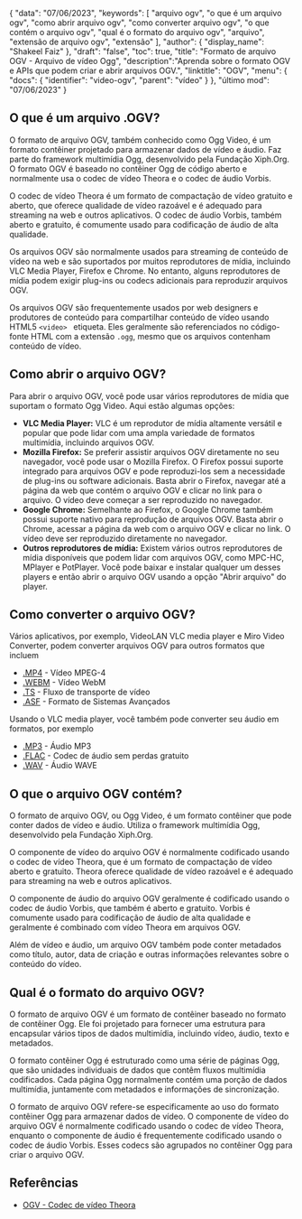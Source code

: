 {
"data": "07/06/2023",
  "keywords": [
"arquivo ogv",
"o que é um arquivo ogv",
"como abrir arquivo ogv",
"como converter arquivo ogv",
"o que contém o arquivo ogv",
"qual é o formato do arquivo ogv",
"arquivo",
"extensão de arquivo ogv",
"extensão"
],
  "author": {
"display_name": "Shakeel Faiz"
},
"draft": "false",
"toc": true,
"title": "Formato de arquivo OGV - Arquivo de vídeo Ogg",
  "description":"Aprenda sobre o formato OGV e APIs que podem criar e abrir arquivos OGV.",
"linktitle": "OGV",
  "menu": {
    "docs": {
      "identifier": "video-ogv",
"parent": "vídeo"
}
},
"último mod": "07/06/2023"
}

## O que é um arquivo .OGV?

O formato de arquivo OGV, também conhecido como Ogg Video, é um formato contêiner projetado para armazenar dados de vídeo e áudio. Faz parte do framework multimídia Ogg, desenvolvido pela Fundação Xiph.Org. O formato OGV é baseado no contêiner Ogg de código aberto e normalmente usa o codec de vídeo Theora e o codec de áudio Vorbis.

O codec de vídeo Theora é um formato de compactação de vídeo gratuito e aberto, que oferece qualidade de vídeo razoável e é adequado para streaming na web e outros aplicativos. O codec de áudio Vorbis, também aberto e gratuito, é comumente usado para codificação de áudio de alta qualidade.

Os arquivos OGV são normalmente usados para streaming de conteúdo de vídeo na web e são suportados por muitos reprodutores de mídia, incluindo VLC Media Player, Firefox e Chrome. No entanto, alguns reprodutores de mídia podem exigir plug-ins ou codecs adicionais para reproduzir arquivos OGV.


Os arquivos OGV são frequentemente usados por web designers e produtores de conteúdo para compartilhar conteúdo de vídeo usando HTML5 `<video> ` etiqueta. Eles geralmente são referenciados no código-fonte HTML com a extensão `.ogg`, mesmo que os arquivos contenham conteúdo de vídeo.

## Como abrir o arquivo OGV?

Para abrir o arquivo OGV, você pode usar vários reprodutores de mídia que suportam o formato Ogg Video. Aqui estão algumas opções:

- **VLC Media Player:** VLC é um reprodutor de mídia altamente versátil e popular que pode lidar com uma ampla variedade de formatos multimídia, incluindo arquivos OGV.
- **Mozilla Firefox:** Se preferir assistir arquivos OGV diretamente no seu navegador, você pode usar o Mozilla Firefox. O Firefox possui suporte integrado para arquivos OGV e pode reproduzi-los sem a necessidade de plug-ins ou software adicionais. Basta abrir o Firefox, navegar até a página da web que contém o arquivo OGV e clicar no link para o arquivo. O vídeo deve começar a ser reproduzido no navegador.
- **Google Chrome:** Semelhante ao Firefox, o Google Chrome também possui suporte nativo para reprodução de arquivos OGV. Basta abrir o Chrome, acessar a página da web com o arquivo OGV e clicar no link. O vídeo deve ser reproduzido diretamente no navegador.
- **Outros reprodutores de mídia:** Existem vários outros reprodutores de mídia disponíveis que podem lidar com arquivos OGV, como MPC-HC, MPlayer e PotPlayer. Você pode baixar e instalar qualquer um desses players e então abrir o arquivo OGV usando a opção "Abrir arquivo" do player.

## Como converter o arquivo OGV?

Vários aplicativos, por exemplo, VideoLAN VLC media player e Miro Video Converter, podem converter arquivos OGV para outros formatos que incluem

- [.MP4](/pt/video/mp4/) - Vídeo MPEG-4
- [.WEBM](/pt/video/webm/) - Vídeo WebM
- [.TS](/pt/video/ts/) - Fluxo de transporte de vídeo
- [.ASF](/pt/video/asf/) - Formato de Sistemas Avançados

Usando o VLC media player, você também pode converter seu áudio em formatos, por exemplo

- [.MP3](/pt/audio/mp3/) - Áudio MP3
- [.FLAC](/pt/audio/flac/) - Codec de áudio sem perdas gratuito
- [.WAV](/pt/audio/wav/) - Áudio WAVE

## O que o arquivo OGV contém?

O formato de arquivo OGV, ou Ogg Video, é um formato contêiner que pode conter dados de vídeo e áudio. Utiliza o framework multimídia Ogg, desenvolvido pela Fundação Xiph.Org.

O componente de vídeo do arquivo OGV é normalmente codificado usando o codec de vídeo Theora, que é um formato de compactação de vídeo aberto e gratuito. Theora oferece qualidade de vídeo razoável e é adequado para streaming na web e outros aplicativos.

O componente de áudio do arquivo OGV geralmente é codificado usando o codec de áudio Vorbis, que também é aberto e gratuito. Vorbis é comumente usado para codificação de áudio de alta qualidade e geralmente é combinado com vídeo Theora em arquivos OGV.

Além de vídeo e áudio, um arquivo OGV também pode conter metadados como título, autor, data de criação e outras informações relevantes sobre o conteúdo do vídeo.

## Qual é o formato do arquivo OGV?

O formato de arquivo OGV é um formato de contêiner baseado no formato de contêiner Ogg. Ele foi projetado para fornecer uma estrutura para encapsular vários tipos de dados multimídia, incluindo vídeo, áudio, texto e metadados.

O formato contêiner Ogg é estruturado como uma série de páginas Ogg, que são unidades individuais de dados que contêm fluxos multimídia codificados. Cada página Ogg normalmente contém uma porção de dados multimídia, juntamente com metadados e informações de sincronização.

O formato de arquivo OGV refere-se especificamente ao uso do formato contêiner Ogg para armazenar dados de vídeo. O componente de vídeo do arquivo OGV é normalmente codificado usando o codec de vídeo Theora, enquanto o componente de áudio é frequentemente codificado usando o codec de áudio Vorbis. Esses codecs são agrupados no contêiner Ogg para criar o arquivo OGV.

## Referências
* [OGV - Codec de vídeo Theora](https://en.wikipedia.org/wiki/Theora)

